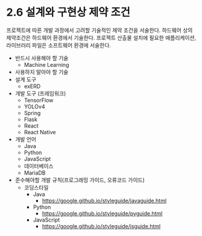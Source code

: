 # 2.6 설계와 구현상 제약 조건

프로젝트에 따른 개발 과정에서 고려할 기술적인 제약 조건을 서술한다. 하드웨어 상의 제약조건은 하드웨어 환경에서 기술한다. 프로젝트 산출물 설치에 필요한 애플리케이션, 라이브러리 파일은 소프트웨어 환경에 서술한다.

- 반드시 사용해야 할 기술 
  - Machine Learning
- 사용하지 말아야 할 기술
- 설계 도구
  - exERD
- 개발 도구 (프레임워크)
  - TensorFlow
  - YOLOv4
  - Spring
  - Flask
  - React
  - React Native
- 개발 언어 
  - Java
  - Python
  - JavaScript
  - 데이터베이스
  - MariaDB
- 준수해야할 개발 규칙(프로그래밍 가이드, 오류코드 가이드)  
  - 코딩스타일
    - Java
      - https://google.github.io/styleguide/javaguide.html 
    - Python
      - https://google.github.io/styleguide/pyguide.html 
    - JavaScript
      - https://google.github.io/styleguide/jsguide.html 

